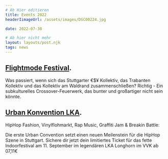 ```yaml
---
# Ab Hier editieren
title: Events 2022
headerIimageUrl: /assets/images/DSC00224.jpg

date: 2022-07-30

# Ab hier nicht mehr
layout: layouts/post.njk
tags: news
---
```




## <a href=https://www.instagram.com/flightmode__festival/> Flightmode Festival</a>.

Was passiert, wenn sich das Stuttgarter €$¥ Kollektiv, das Trabanten Kollektiv und das Kollektiv am Waldrand zusammenschließen?
Richtig - Ein subkulturelles Crossover-Feuerwerk, das bunter und großartiger nicht sein könnte.

 ## <a href=https://www.instagram.com/0711ucon/> Urban Konvention LKA</a>.


HipHop Fashion, Vinylflohmarkt, Rap Music, Graffiti Jam & Breakin Battle:

Die erste Urban Convention setzt einen neuen Meilenstein für die HipHop Szene in Stuttgart. 
Sichere dir jetzt dein limitiertes Ticket für das fette Indoorfestival am 11. September im legendären LKA Longhorn im VVK ab 07,11€